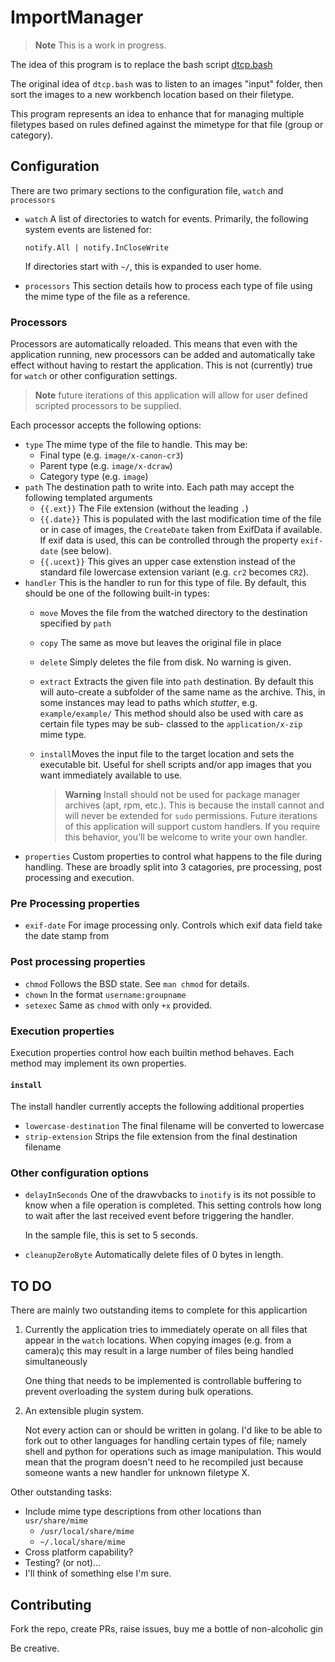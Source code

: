 # ImportManager

> **Note** This is a work in progress.

The idea of this program is to replace the bash script
[dtcp.bash](https://gist.github.com/mproffitt/d720a1a513cd3155316783a023f0edf2)

The original idea of `dtcp.bash` was to listen to an images "input" folder,
then sort the images to a new workbench location based on their filetype.

This program represents an idea to enhance that for managing multiple filetypes
based on rules defined against the mimetype for that file (group or category).

## Configuration

There are two primary sections to the configuration file, `watch` and
`processors`

- `watch` A list of directories to watch for events.
  Primarily, the following system events are listened for:

  ```golang
  notify.All | notify.InCloseWrite
  ```

  If directories start with `~/`, this is expanded to user home.

- `processors` This section details how to process each type of file using the
  mime type of the file as a reference.

### Processors

Processors are automatically reloaded. This means that even with the application
running, new processors can be added and automatically take effect without
having to restart the application. This is not (currently) true for `watch` or
other configuration settings.

> **Note** future iterations of this application will allow for user defined
> scripted processors to be supplied.

Each processor accepts the following options:

- `type` The mime type of the file to handle. This may be:
  - Final type (e.g. `image/x-canon-cr3`)
  - Parent type (e.g. `image/x-dcraw`)
  - Category type (e.g. `image`)
- `path` The destination path to write into. Each path may accept the following
  templated arguments
  - `{{.ext}}` The File extension (without the leading `.`)
  - `{{.date}}` This is populated with the last modification time of the file or
    in case of images, the `CreateDate` taken from ExifData if available. If
    exif data is used, this can be controlled through the property `exif-date`
    (see below).
  - `{{.ucext}}` This gives an upper case extenstion instead of the standard
    file lowercase extension variant (e.g. `cr2` becomes `CR2`).
- `handler` This is the handler to run for this type of file. By default, this
  should be one of the following built-in types:
  - `move` Moves the file from the watched directory to the destination
    specified by `path`
  - `copy` The same as move but leaves the original file in place
  - `delete` Simply deletes the file from disk. No warning is given.
  - `extract` Extracts the given file into `path` destination. By default this
    will auto-create a subfolder of the same name as the archive. This, in some
    instances may lead to paths which *stutter*, e.g. `example/example/`
    This method should also be used with care as certain file types may be sub-
    classed to the `application/x-zip` mime type.
  - `install`Moves the input file to the target location and sets the executable
    bit. Useful for shell scripts and/or app images that you want immediately
    available to use.

    > **Warning** Install should not be used for package manager archives
    > (apt, rpm, etc.). This is because the install cannot and will never be
    > extended for `sudo` permissions. Future iterations of this application
    > will support custom handlers. If you require this behavior, you'll be
    > welcome to write your own handler.
- `properties` Custom properties to control what happens to the file during
  handling. These are broadly split into 3 catagories, pre processing, post
  processing and execution.

### Pre Processing properties

- `exif-date` For image processing only. Controls which exif data field take the
  date stamp from

### Post processing properties

- `chmod` Follows the BSD state. See `man chmod` for details.
- `chown` In the format `username:groupname`
- `setexec` Same as `chmod` with only `+x` provided.

### Execution properties

Execution properties control how each builtin method behaves. Each method may
implement its own properties.

#### `install`

The install handler currently accepts the following additional properties

- `lowercase-destination` The final filename will be converted to lowercase
- `strip-extension` Strips the file extension from the final destination filename

### Other configuration options

- `delayInSeconds` One of the drawvbacks to `inotify` is its not possible to
  know when a file operation is completed. This setting controls how long to
  wait after the last received event before triggering the handler.

  In the sample file, this is set to 5 seconds.

- `cleanupZeroByte` Automatically delete files of 0 bytes in length.

## TO DO

There are mainly two outstanding items to complete for this applicartion

1. Currently the application tries to immediately operate on all files that
   appear in the `watch` locations. When copying images (e.g. from a camera)ç
   this may result in a large number of files being handled simultaneously

   One thing that needs to be implemented is controllable buffering to prevent
   overloading the system during bulk operations.

1. An extensible plugin system.

   Not every action can or should be written in golang. I'd like to be able to
   fork out to other languages for handling certain types of file; namely shell
   and python for operations such as image manipulation. This would mean that
   the program doesn't need to he recompiled just because someone wants a new
   handler for unknown filetype X.

Other outstanding tasks:

- Include mime type descriptions from other locations than `usr/share/mime`
  - `/usr/local/share/mime`
  - `~/.local/share/mime`
- Cross platform capability?
- Testing? (or not)...
- I'll think of something else I'm sure.

## Contributing

Fork the repo, create PRs, raise issues, buy me a bottle of non-alcoholic gin

Be creative.
